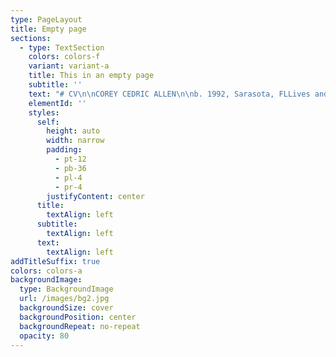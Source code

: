```yaml
---
type: PageLayout
title: Empty page
sections:
  - type: TextSection
    colors: colors-f
    variant: variant-a
    title: This in an empty page
    subtitle: ''
    text: "# CV\n\nCOREY CEDRIC ALLEN\n\nb. 1992, Sarasota, FLLives and works in Queens, NY\n\n\\*\\*\nEDUCATION\n\\*\\*\n\n2027\_ \_ \_EdD - Teachers College, Columbia University, New York, NY2019\_\_\_\_ MFA - Hunter College, CUNY, New York, NY2015\_\_\_\_ BFA - Ringling College of Art + Design, Sarasota, FL2014\_\_\_\_ AICAD New York Studio Residency Program, New York, NY\n\n\\*\\*\\\nSELECT SOLO/TWO PERSON EXHIBITIONS\\\n\\*\\*\n\n2022\_ \_ \_\_*Double Angel*, Randos Gallery\\\n\_ \_ \_ \_ \_ \_ \_\_Brooklyn, NY/ June 4-5\n\n2013\_ \_ \_ *Cypresses*, Crossley Gallery\\\n\_ \_ \_ \_ \_ \_ \_\_Sarasota, FL/ December 3\n\n\_ \_ \_ \_ \_ \_ \_ *CORTEX*, Crossley Gallery\\\n\_ \_ \_ \_ \_ \_ \_ Sarasota, FL/ October 4-­13\\\n\_ \_ \_ \_ \_ \_ \_ Installation made in collaboration with Mackenzie Vartanian\n\n**SELECT GROUP EXHIBITIONS**\n\n2024\_ \_ \_\_*2023 Myers Art Prize*, (Juried by Mitra M. Abbaspour), Macy Art Gallery\\\n\_ \_ \_ \_ \_ \_ \_ New York, NY/ January 16-February 8\\\n\_ \_ \_ \_ \_ \_ \_\_[Website](https://www.macyartgallery.com/myers-art-prize)\n\n2023\_ \_ \_ 2023\_*September Primer*, Macy Art Gallery\\\n\_ \_ \_ \_ \_ \_ \_ New York, NY/ Sempember 5-October 5\\\n\_ \_ \_ \_ \_ \_ \_\_[Website](https://www.instagram.com/p/Cw-ms1hLKpl/?utm_source=ig_web_copy_link\\&igsh=MzRlODBiNWFlZA==)\n\n\_ \_ \_ \_ \_ \_ \_ *2023 Myers Art Prize*, (Juried by Liz Christensen), Macy Art Gallery\\\n\_ \_ \_ \_ \_ \_ \_ New York, NY/ January 18-February 4\\\n\_ \_ \_ \_ \_ \_ \_\_[Website](https://www.macyartgallery.com/myers-art-prize)\n\n2022\_ \_ \_ 2022\_*September Primer*, Macy Art Gallery\\\n\_ \_ \_ \_ \_ \_ \_ New York, NY/ September 6-September 22\\\n\_ \_ \_ \_ \_ \_ \_\_[Website](https://www.instagram.com/p/CiIvD7Buyi6/?utm_source=ig_web_copy_link\\&igsh=MzRlODBiNWFlZA==)\n\n2021\_ \_ \_\_*FRC 8*, Flat Rate Contemporary, Virtual Exhibition\\\n\_ \_ \_ \_ \_ \_ \_ February 15-May 15\\\n\_ \_ \_ \_ \_ \_ \_ [Website](https://www.instagram.com/p/CLXAfwzBKJ1/?utm_source=ig_web_copy_link\\&igsh=MzRlODBiNWFlZA==)\n\n2020\_ \_ \_ *Mail Art*, F Magazine NY with Kingsboro Press, Virtual Exhibition\\\n\_ \_ \_ \_ \_ \_ \_ New York, NY/ September 9-13\\\n\_ \_ \_ \_ \_ \_ \_\_[Website](https://fmagazine.info/mail-art/)\n\n\_\_\_\_\_\_\_\_\_\_\_\_\_ *GUYU Art Show*, Shu Xin Tang · Sheng Art Space, N0. 198 Da Xin Road,\\\n\_\_\_\_\_\_\_\_\_\_\_\_\_ Innovation Mansion Block A, 9th floor and Virtual Exhibition\\\n\_ \_ \_ \_ \_ \_ \_ Nanshan, Shenzhen/ April 18-May 26\\\n\_ \_ \_ \_ \_ \_ \_ [Website](https://www.guyuartshow.com/home/)\n\n\_\_\_\_\_\_\_\_\_\_\_\_\_ *Leyline of Anticipation*, Pop-up show by Puppy American, 860 E 136th St.\_\\\n\_ \_ \_ \_ \_ \_ \_ Bronx, NY/ January 26\n\n2019\_ \_ \_ *A Certain Slant of Light*, Hunter MFA Thesis Exhibition, 205 Hudson St.\\\n\_\_\_\_\_\_\_\_\_\_\_\_\_ New York, NY/ December 15, 2018-January 9\\\n\_ \_ \_ \_ \_ \_ \_ [Press](https://hyperallergic.com/474720/hunter-college-fall-2018-mfa-thesis-exhibition/ \"Hyperallergic\")\n\n2018\_ \_ \_\_*So, what now?*,\_\_Tfnf’s The Space Station,\_Live at the Archway\\\n\_\_\_\_\_\_\_\_\_\_\_\_\_ Brooklyn, NY/ July 5\n\n\_ \_ \_ \_ \_ \_ \_ *WMFA Book Fair*,\_ 205 Hudson St.\\\n\_\_\_\_\_\_\_\_\_\_\_\_\_ New York, NY/ March 9\n\n2017\_ \_ \_ *BODY-ODY-ODY*, (Curated By Olivia Gauthier), 205 Project Space\\\n\_\_\_\_\_\_\_\_\_\_\_\_\_ New York, NY/ September 29-October 22\n\n\_ \_ \_ \_ \_ \_ \_ *Hard Hunting*, FLEX SPACE, 205 Hudson St.\\\n\_\_\_\_\_\_\_\_\_\_\_\_\_ New York, NY/ May 26-31\n\n2015\_ \_ \_ *Currents International New Media Festival*, Institute of American Indian Arts\\\n\_\_\_\_\_\_\_\_\_\_\_\_\_ Santa Fe, New Mexico/ June 13-21\n\n\_ \_ \_ \_ \_ \_ \_ *Best of Ringling 2015*, (Curated by Juan Valadez), Crossley Gallery\\\n\_\_\_\_\_\_\_\_\_\_\_\_\_ Sarasota, FL/ April 10-18\n\n\_ \_ \_ \_ \_ \_ \_ *ECHO*, (Senior Thesis Exhibition), Two Columns Gallery\\\n\_\_\_\_\_\_\_\_\_\_\_\_\_ Sarasota, FL/ March 17-20\n\n2014\_ \_ \_ *Miss Universe*, 20 Jay St., New York Studio Residency Program\_\\\n\_ \_ \_ \_ \_ \_ \_\_New York, NY/ December 11\n\n\_ \_ \_ \_ \_ \_ \_ *Fulldome UK 2014*, The National Space Centre\\\n\_\_\_\_\_\_\_\_\_\_\_\_\_ Leicester, England/ November 7-8\n\n\_ \_ \_ \_ \_ \_ \_ *COSMIX 2014*, Bishop Planetarium, South Florida Museum\\\n\_\_\_\_\_\_\_\_\_\_\_\_\_ Bradenton, FL/ April 19\n\n\_ \_ \_ \_ \_ \_ \_ *Best of Ringling 2014*, (Curated by William Powhida), Crossley Gallery\\\n\_\_\_\_\_\_\_\_\_\_\_\_\_ Sarasota, FL/ April 12-19\n\n\_ \_ \_ \_ \_ \_ \_ *Gesticulations*, (Curated by Dan Cameron), Two Columns Gallery\\\n\_\_\_\_\_\_\_\_\_\_\_\_\_ Sarasota, FL/ January 17- February 7\n\n2013\_ \_ \_ *Pareidolia*, (contributing artist), Two Columns Gallery\\\n\_ \_ \_ \_ \_ \_ \_\_Sarasota, FL/ October 24\n\n\\*\\*\\\nAWARDS + RECOGNITION\\\n\\*\\*\n\n2024 Recipient of the Juried Myers Art Prize, Teachers College, Columbia University\n\n2023 Recipient of the Juried Myers Art Prize, Teachers College, Columbia University\n\nColumbia University Arts Calendar 2023, Selected Artist\n\nNominated for entry into ISC’s 2015 Outstanding Student Achievement In Contemporary Sculpture Award\n\nRingling College Admissions Handbook, Ringling College, Featured Piece\n\nRingling College of Art+ Design 2014 Calendar, Ringling College, Featured Piece\n\nAtlas Magazine, Magazine Publication, Autumn 2012 Issue, Featured Artist\n\nPresident’s List, Ringling College of Art+ Design, 2011-2015\n\nSarasota County Spring Art Show Scholarship Award, Art Center of Sarasota, 2011\n"
    elementId: ''
    styles:
      self:
        height: auto
        width: narrow
        padding:
          - pt-12
          - pb-36
          - pl-4
          - pr-4
        justifyContent: center
      title:
        textAlign: left
      subtitle:
        textAlign: left
      text:
        textAlign: left
addTitleSuffix: true
colors: colors-a
backgroundImage:
  type: BackgroundImage
  url: /images/bg2.jpg
  backgroundSize: cover
  backgroundPosition: center
  backgroundRepeat: no-repeat
  opacity: 80
---
```

